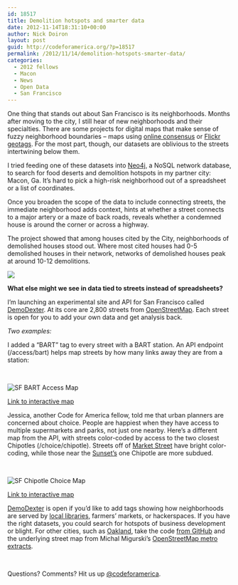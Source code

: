 ```yaml
---
id: 18517
title: Demolition hotspots and smarter data
date: 2012-11-14T18:31:10+00:00
author: Nick Doiron
layout: post
guid: http://codeforamerica.org/?p=18517
permalink: /2012/11/14/demolition-hotspots-smarter-data/
categories:
  - 2012 fellows
  - Macon
  - News
  - Open Data
  - San Francisco
---
```

One thing that stands out about San Francisco is its neighborhoods. Months after moving to the city, I still hear of new neighborhoods and their specialties. There are some projects for digital maps that make sense of fuzzy neighborhood boundaries &#8211; maps using [online consensus](http://hood.theory.org/) or [Flickr geotags](http://www.crowdsourcing.org/document/exploring-place-through-user-generated-content-using-flickr-tags-to-describe-city-cores/6396/36). For the most part, though, our datasets are oblivious to the streets intertwining below them.

I tried feeding one of these datasets into [Neo4j](http://neo4j.org/learn/), a NoSQL network database, to search for food deserts and demolition hotspots in my partner city: Macon, Ga. It&#8217;s hard to pick a high-risk neighborhood out of a spreadsheet or a list of coordinates.

Once you broaden the scope of the data to include connecting streets, the immediate neighborhood adds context, hints at whether a street connects to a major artery or a maze of back roads, reveals whether a condemned house is around the corner or across a highway.

The project showed that among houses cited by the City, neighborhoods of demolished houses stood out. Where most cited houses had 0-5 demolished houses in their network, networks of demolished houses peak at around 10-12 demolitions.

![](http://demodexter.herokuapp.com/images/DemosInDemoNetworks.png)

**What else might we see in data tied to streets instead of spreadsheets?**

I&#8217;m launching an experimental site and API for San Francisco called [DemoDexter](http://demodexter.herokuapp.com). At its core are 2,800 streets from [OpenStreetMap](http://openstreetmap.org). Each street is open for you to add your own data and get analysis back.

_Two examples:_

I added a &#8220;BART&#8221; tag to every street with a BART station. An API endpoint (/access/bart) helps map streets by how many links away they are from a station:

&nbsp;

<img class="aligncenter size-full wp-image-18776" title="SF BART Access" src="http://codeforamerica.org/wp-content/uploads/2012/11/Screen-Shot-2012-11-13-at-9.49.36-AM.png" alt="SF BART Access Map" />

[Link to interactive map](http://tiles.mapbox.com/mapmeld/map/sfbart)

Jessica, another Code for America fellow, told me that urban planners are concerned about choice. People are happiest when they have access to multiple supermarkets and parks, not just one nearby. Here&#8217;s a different map from the API, with streets color-coded by access to the two closest Chipotles (/choice/chipotle). Streets off of <a href="https://maps.google.com/maps?q=market+street+sf&ll=37.781027,-122.411385&spn=0.173391,0.339546&fb=1&gl=us&hq=market+street&hnear=San+Francisco,+California&t=m&fll=37.781027,-122.411385&fspn=0.173391,0.339546&z=12" target="_blank">Market Street</a> have bright color-coding, while those near the <a href="http://en.wikipedia.org/wiki/Sunset_District,_San_Francisco" target="_blank">Sunset&#8217;s</a> one Chipotle are more subdued.

&nbsp;

<img class="aligncenter size-full wp-image-18777" title="SF Chipotle Choice" src="http://codeforamerica.org/wp-content/uploads/2012/11/Screen-Shot-2012-11-13-at-9.52.36-AM.png" alt="SF Chipotle Choice Map" />

[Link to interactive map](http://tiles.mapbox.com/mapmeld/map/BARTChoice)

[DemoDexter](http://demodexter.herokuapp.com) is open if you&#8217;d like to add tags showing how neighborhoods are served by [local libraries](http://tiles.mapbox.com/mapmeld/map/LibraryAccess), farmers&#8217; markets, or hackerspaces. If you have the right datasets, you could search for hotspots of business development or blight. For other cities, such as [Oakland](http://oaklandexter.herokuapp.com), take the code [from GitHub](https://github.com/codeforamerica/DemoDexter) and the underlying street map from Michal Migurski&#8217;s [OpenStreetMap metro extracts](http://metro.teczno.com/).

&nbsp;

Questions? Comments? Hit us up <a href="http://twitter.com/codeforamerica" target="_blank">@codeforamerica</a>.